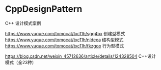 # CppDesignPattern
C++ 设计模式案例

https://www.yuque.com/tomocat/txc11h/sgg4bx	创建型模式
https://www.yuque.com/tomocat/txc11h/nldeea	结构型模式
https://www.yuque.com/tomocat/txc11h/fkzgoo	行为型模式

https://blog.csdn.net/weixin_45712636/article/details/124328504	C++设计模式（全23种）
